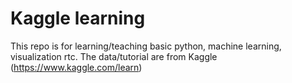 # Kaggle learning

This repo is for learning/teaching basic python, machine learning, visualization rtc.
The data/tutorial are from Kaggle (https://www.kaggle.com/learn)
